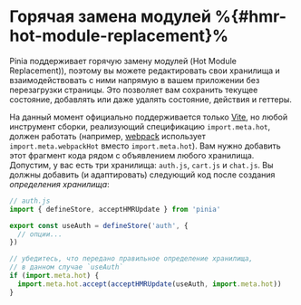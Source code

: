 # Горячая замена модулей %{#hmr-hot-module-replacement}%

Pinia поддерживает горячую замену модулей (Hot Module Replacement)), поэтому вы можете редактировать свои хранилища и взаимодействовать с ними напрямую в вашем приложении без перезагрузки страницы. Это позволяет вам сохранить текущее состояние, добавлять или даже удалять состояние, действия и геттеры.

На данный момент официально поддерживается только [Vite](https://vitejs.dev/guide/api-hmr.html#hmr-api), но любой инструмент сборки, реализующий спецификацию `import.meta.hot`, должен работать (например, [webpack](https://webpack.js.org/api/module-variables/#importmetawebpackhot) использует `import.meta.webpackHot` вместо `import.meta.hot`).
Вам нужно добавить этот фрагмент кода рядом с объявлением любого хранилища. Допустим, у вас есть три хранилища: `auth.js`, `cart.js` и `chat.js`. Вы должны добавить (и адаптировать) следующий код после создания _определения хранилища_:

```js
// auth.js
import { defineStore, acceptHMRUpdate } from 'pinia'

export const useAuth = defineStore('auth', {
  // опции...
})

// убедитесь, что передано правильное определение хранилища,
// в данном случае `useAuth`
if (import.meta.hot) {
  import.meta.hot.accept(acceptHMRUpdate(useAuth, import.meta.hot))
}
```

